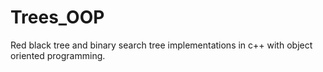 # Trees_OOP
Red black tree and binary search tree implementations in c++ with object oriented programming.
